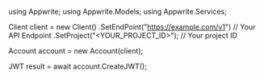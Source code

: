 using Appwrite;
using Appwrite.Models;
using Appwrite.Services;

Client client = new Client()
    .SetEndPoint("https://example.com/v1") // Your API Endpoint
    .SetProject("<YOUR_PROJECT_ID>"); // Your project ID

Account account = new Account(client);

JWT result = await account.CreateJWT();
